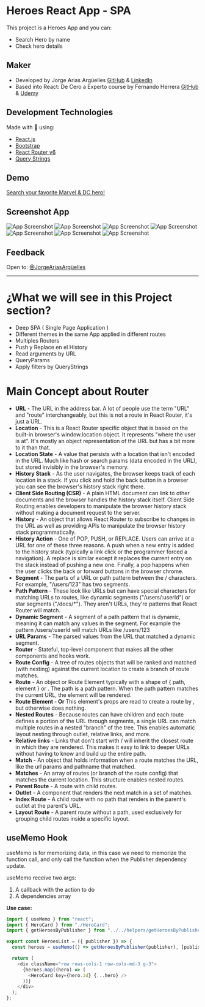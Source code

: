 # Heroes React App - SPA

This project is a Heroes App and you can:

- Search Hero by name
- Check hero details

## Maker

- Developed by Jorge Arias Argüelles [GitHub](https://github.com/jorgearguellles) &
  [LinkedIn](https://www.linkedin.com/in/jorgeariasarguelles/)
- Based into React: De Cero a Experto course by Fernando Herrera [GitHub](https://github.com/Klerith) & [Udemy](https://www.udemy.com/course/react-cero-experto/)

## Development Technologies

Made with :green_heart: using:

- [React.js](https://es.reactjs.org)
- [Bootstrap](https://getbootstrap.com/)
- [React Router v6](https://reactrouter.com)
- [Query Strings](https://www.npmjs.com/package/query-string)

## Demo

[Search your favorite Marvel & DC hero!]()

## Screenshot App

![App Screenshot](https://github.com/jorgearguellles/heroes-app/blob/main/src/screenshots/1.png)
![App Screenshot](https://github.com/jorgearguellles/heroes-app/blob/main/src/screenshots/2.png)
![App Screenshot](https://github.com/jorgearguellles/heroes-app/blob/main/src/screenshots/6.png)
![App Screenshot](https://github.com/jorgearguellles/heroes-app/blob/main/src/screenshots/7.png)
![App Screenshot](https://github.com/jorgearguellles/heroes-app/blob/main/src/screenshots/8.png)
![App Screenshot](https://github.com/jorgearguellles/heroes-app/blob/main/src/screenshots/9.png)
![App Screenshot](https://github.com/jorgearguellles/heroes-app/blob/main/src/screenshots/4.png)

## Feedback

Open to: [@JorgeAriasArgüelles](https://www.linkedin.com/in/jorgeariasarguelles/)

<hr />

# ¿What we will see in this Project section?

- Deep SPA ( Single Page Application )
- Different themes in the same App applied in different routes
- Multiples Routers
- Push y Replace en el History
- Read arguments by URL
- QueryParams
- Apply filters by QueryStrings

# Main Concept about Router

- **URL** - The URL in the address bar. A lot of people use the term "URL" and "route" interchangeably, but this is not a route in React Router, it's just a URL.
- **Location** - This is a React Router specific object that is based on the built-in browser's window.location object. It represents "where the user is at". It's mostly an object representation of the URL but has a bit more to it than that.
- **Location State** - A value that persists with a location that isn't encoded in the URL. Much like hash or search params (data encoded in the URL), but stored invisibly in the browser's memory.
- **History Stack** - As the user navigates, the browser keeps track of each location in a stack. If you click and hold the back button in a browser you can see the browser's history stack right there.
- **Client Side Routing (CSR)** - A plain HTML document can link to other documents and the browser handles the history stack itself. Client Side Routing enables developers to manipulate the browser history stack without making a document request to the server.
- **History** - An object that allows React Router to subscribe to changes in the URL as well as providing APIs to manipulate the browser history stack programmatically.
- **History Action** - One of POP, PUSH, or REPLACE. Users can arrive at a URL for one of these three reasons. A push when a new entry is added to the history stack (typically a link click or the programmer forced a navigation). A replace is similar except it replaces the current entry on the stack instead of pushing a new one. Finally, a pop happens when the user clicks the back or forward buttons in the browser chrome.
- **Segment** - The parts of a URL or path pattern between the / characters. For example, "/users/123" has two segments.
- **Path Pattern** - These look like URLs but can have special characters for matching URLs to routes, like dynamic segments ("/users/:userId") or star segments ("/docs/\*"). They aren't URLs, they're patterns that React Router will match.
- **Dynamic Segment** - A segment of a path pattern that is dynamic, meaning it can match any values in the segment. For example the pattern /users/:userId will match URLs like /users/123
- **URL Params** - The parsed values from the URL that matched a dynamic segment.
- **Router** - Stateful, top-level component that makes all the other components and hooks work.
- **Route Config** - A tree of routes objects that will be ranked and matched (with nesting) against the current location to create a branch of route matches.
- **Route** - An object or Route Element typically with a shape of { path, element } or <Route path element>. The path is a path pattern. When the path pattern matches the current URL, the element will be rendered.
- **Route Element - Or <Route>** This element's props are read to create a route by <Routes>, but otherwise does nothing.
- **Nested Routes** - Because routes can have children and each route defines a portion of the URL through segments, a single URL can match multiple routes in a nested "branch" of the tree. This enables automatic layout nesting through outlet, relative links, and more.
- **Relative links** - Links that don't start with / will inherit the closest route in which they are rendered. This makes it easy to link to deeper URLs without having to know and build up the entire path.
- **Match** - An object that holds information when a route matches the URL, like the url params and pathname that matched.
- **Matches** - An array of routes (or branch of the route config) that matches the current location. This structure enables nested routes.
- **Parent Route** - A route with child routes.
- **Outlet** - A component that renders the next match in a set of matches.
- **Index Route** - A child route with no path that renders in the parent's outlet at the parent's URL.
- **Layout Route** - A parent route without a path, used exclusively for grouping child routes inside a specific layout.

## useMemo Hook

useMemo is for memorizing data, in this case we need to memorize the function call, and only call the function when the Publisher dependency update.

useMemo receive two args:

1. A callback with the action to do
2. A dependencies array

**Use case:**

```js
import { useMemo } from "react";
import { HeroCard } from "./HeroCard";
import { getHeroesByPublisher } from "../../helpers/getHeroesByPublisher";

export const HeroesList = ({ publisher }) => {
  const heroes = useMemo(() => getHeroesByPublisher(publisher), [publisher]);

  return (
    <div className="row rows-cols-1 row-cols-md-3 g-3">
      {heroes.map((hero) => (
        <HeroCard key={hero.id} {...hero} />
      ))}
    </div>
  );
};
```
